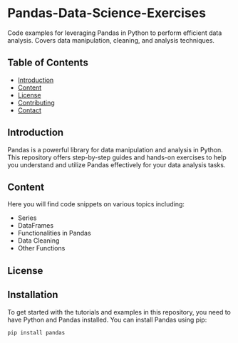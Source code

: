 # Pandas-Data-Science-Exercises
Code examples for leveraging Pandas in Python to perform efficient data analysis. Covers data manipulation, cleaning, and analysis techniques.

## Table of Contents

- [Introduction](#introduction)
- [Content](#content)
- [License](#license)
- [Contributing](#contributing)
- [Contact](#contact)

## Introduction

Pandas is a powerful library for data manipulation and analysis in Python. This repository offers step-by-step guides and hands-on exercises to help you understand and utilize Pandas effectively for your data analysis tasks.

## Content

Here you will find code snippets on various topics including:
- Series
- DataFrames
- Functionalities in Pandas
- Data Cleaning
- Other Functions

## License

## Installation

To get started with the tutorials and examples in this repository, you need to have Python and Pandas installed. You can install Pandas using pip:

```bash
pip install pandas
